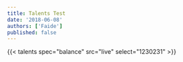 ```yaml
---
title: Talents Test
date: '2018-06-08'
authors: ['Faide']
published: false
---
```


{{< talents spec="balance" src="live" select="1230231" >}}

